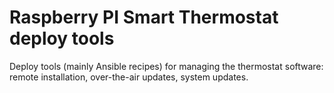 Raspberry PI Smart Thermostat deploy tools
==========================================

Deploy tools (mainly Ansible recipes) for managing the thermostat software:
remote installation, over-the-air updates, system updates.
